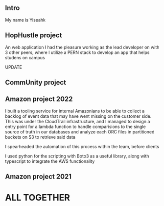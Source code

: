 





## Intro

My name is Yiseahk

## HopHustle project


An web application I had the pleasure working as the lead developer on with 3 other peers, where
I utilize a PERN stack to develop an app that helps studens on campus


UPDATE


## CommUnity project



## Amazon project 2022

I built a tooling service for internal Amazonians to be able to collect a backlog of event data
that may have went missing on the customer side. This was under the CloudTrail infrastructure, and
I managed to design a entry point for a lambda function to handle comparisions to the single source of truth
in our databases and analyze each ORC files in partitioned buckets on S3 to retrieve said data

I spearheaded the automation of this process within the team, before clients 

I used python for the scripting with Boto3 as a useful library, along with typescript to integrate the AWS functionality


## Amazon project 2021




# ALL TOGETHER